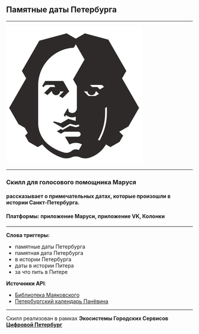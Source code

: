 ## Памятные даты Петербурга
___
![logo.jpg](logo.jpg)
___

### Cкилл для голосового помощника Маруся
#### рассказывает о примечательных датах, которые произошли в истории Санкт-Петербурга.
#### Платформы: приложение Маруси, приложение VK, Колонки
___


**Слова триггеры:**
* памятные даты Петербурга
* памятная дата Петербурга
* в истории Петербурга
* даты в истории Питера
* за что пить в Питере

**Источники API**: 
* [Библиотека Маяковского](https://api.petersburg.ru/mainPortal/api_services/view/2217)
* [Петербургский календарь Панёвина](https://api.petersburg.ru/mainPortal/api_services/view/2258)

___
Скилл реализован в рамках **Экосистемы Городских Сервисов [Цифровой Петербург](https://petersburg.ru)**